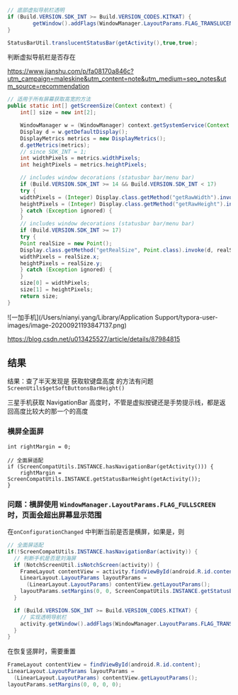 ```java
// 底部虚拟导航栏透明
if (Build.VERSION.SDK_INT >= Build.VERSION_CODES.KITKAT) {
		getWindow().addFlags(WindowManager.LayoutParams.FLAG_TRANSLUCENT_NAVIGATION);
}
```

```java
StatusBarUtil.translucentStatusBar(getActivity(),true,true);
```

判断虚拟导航栏是否存在

https://www.jianshu.com/p/fa08170a846c?utm_campaign=maleskine&utm_content=note&utm_medium=seo_notes&utm_source=recommendation

```java
// 适用于所有屏幕获取高宽的方法
public static int[] getScreenSize(Context context) {
    int[] size = new int[2];

    WindowManager w = (WindowManager) context.getSystemService(Context.WINDOW_SERVICE);
    Display d = w.getDefaultDisplay();
    DisplayMetrics metrics = new DisplayMetrics();
    d.getMetrics(metrics);
    // since SDK_INT = 1;
    int widthPixels = metrics.widthPixels;
    int heightPixels = metrics.heightPixels;

    // includes window decorations (statusbar bar/menu bar)
    if (Build.VERSION.SDK_INT >= 14 && Build.VERSION.SDK_INT < 17)
    try {
    widthPixels = (Integer) Display.class.getMethod("getRawWidth").invoke(d);
    heightPixels = (Integer) Display.class.getMethod("getRawHeight").invoke(d);
    } catch (Exception ignored) {
    }
    // includes window decorations (statusbar bar/menu bar)
    if (Build.VERSION.SDK_INT >= 17)
    try {
    Point realSize = new Point();
    Display.class.getMethod("getRealSize", Point.class).invoke(d, realSize);
    widthPixels = realSize.x;
    heightPixels = realSize.y;
    } catch (Exception ignored) {
    }
    size[0] = widthPixels;
    size[1] = heightPixels;
    return size;
}
```

![一加手机](/Users/nianyi.yang/Library/Application Support/typora-user-images/image-20200921193847137.png)

https://blog.csdn.net/u013425527/article/details/87984815



## 结果

结果：查了半天发现是 获取软键盘高度 的方法有问题`ScreenUtils$getSoftButtonsBarHeight()`

三星手机获取 NavigationBar 高度时，不管是虚拟按键还是手势提示线，都是返回高度比较大的那一个的高度



### 横屏全面屏

```
int rightMargin = 0;

// 全面屏适配
if (ScreenCompatUtils.INSTANCE.hasNavigationBar(getActivity())) {
    rightMargin = ScreenCompatUtils.INSTANCE.getStatusBarHeight(getActivity());
}
```



### 问题：横屏使用 `WindowManager.LayoutParams.FLAG_FULLSCREEN` 时，页面会超出屏幕显示范围

在`onConfigurationChanged` 中判断当前是否是横屏，如果是，则

```java
// 全面屏适配
if(!ScreenCompatUtils.INSTANCE.hasNavigationBar(activity)) {
  // 判断手机是否是刘海屏
  if (NotchScreenUtil.isNotchScreen(activity)) {
    FrameLayout contentView = activity.findViewById(android.R.id.content);
    LinearLayout.LayoutParams layoutParams =
      (LinearLayout.LayoutParams) contentView.getLayoutParams();
    layoutParams.setMargins(0, 0, ScreenCompatUtils.INSTANCE.getStatusBarHeight(activity), 0);
  }

  if (Build.VERSION.SDK_INT >= Build.VERSION_CODES.KITKAT) {
    // 实现透明导航栏
    activity.getWindow().addFlags(WindowManager.LayoutParams.FLAG_TRANSLUCENT_NAVIGATION);
  }
}
```

在恢复竖屏时，需要重置

```java
FrameLayout contentView = findViewById(android.R.id.content);
LinearLayout.LayoutParams layoutParams =
  (LinearLayout.LayoutParams) contentView.getLayoutParams();
layoutParams.setMargins(0, 0, 0, 0);
```



